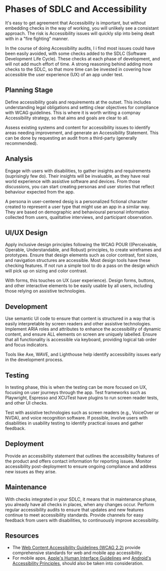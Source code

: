 # Phases of SDLC and Accessibility

It's easy to get agreement that Accessibility is important, but without embedding checks in the way of working, you will unlikely see a consistant approach. The risk is Accessibility issues will quickly slip into being dealt with in a "fire fighting" manner.

In the course of doing Accessibility audits, I i find most issues could have been easily avoided, with some checks added to the SDLC (Software Development Life Cycle). These checks at each phase of development, and will not add much effort of time. A strong reasoning behind adding more checks to the SDLC, so that more time can be invested in covering how accessible the user experience (UX) of an app under test. 

## Planning Stage 

Define accessibility goals and requirements at the outset. This includes understanding legal obligations and setting clear objectives for compliance with WCAG guidelines. This is where it is worth writing a compnay Accessibility strategy, so that aims and goals are clear to all.

Assess existing systems and content for accessibility issues to identify areas needing improvement, and generate an Accessibility Statement. This can be done by requesting an audit from a third-party (generally recommended).

## Analysis

Engage with users with disabilities, to gather insights and requirements (suprisingly few do). Their insights will be invaluable, as they have real world experience with assistive software and devices. From those discussions, you can start creating personas and user stories that reflect behaviour expected from the app.

A persona in user-centered desig is a personalized fictional character created to represent a user type that might use an app in a similar way. They are based on demographic and behavioural personal information collected from users, qualitative interviews, and participant observation. 

## UI/UX Design

Apply inclusive design principles following the WCAG POUR ((Perceivable, Operable, Understandable, and Robust) principles, to create wireframes and prototypes. Ensure that design elements such as color contrast, font sizes, and navigation structures are accessible. Most design tools have these checking features. If not run a simple tool to do a pass on the design which will pick up on sizing and color contrast.

With forms, this touches on UX (user experience). Design forms, buttons, and other interactive elements to be easily usable by all users, including those relying on assistive technologies.

## Development

Use semantic UI code to ensure that content is structured in a way that is easily interpretable by screen readers and other assistive technologies. Implement ARIA roles and attributes to enhance the accessibility of dynamic content, and ensure ALL elements on screen are uniquely labelled. Ensure that all functionality is accessible via keyboard, providing logical tab order and focus indicators.

Tools like Axe, WAVE, and Lighthouse help  identify accessibility issues early in the development process.

## Testing

In testing phase, this is when the testing can be more focused on UX, focusing on user journeys through the app. Test frameworks such as Playwright, Espresso and XCUTest have plugins to run screen reader tests, and other UI checks. 

Test with assistive technologies such as screen readers (e.g., VoiceOver or NVDA), and voice recognition software. If possible, involve users with disabilities in usability testing to identify practical issues and gather feedback.

## Deployment

Provide an accessibility statement that outlines the accessibility features of the product and offers contact information for reporting issues. Monitor accessibility post-deployment to ensure ongoing compliance and address new issues as they arise.

## Maintenance

With checks integrated in your SDLC, it means that in maintenance phase, you already have all checks in places, when any changes occur. Perform regular accessibility audits to ensure that updates and new features continue to meet accessibility standards. Provide channels for easy feedback from users with disabilities, to continuously improve accessibility.

## Resources

* The [Web Content Accessibility Guidelines (WCAG 2.2)](https://www.w3.org/TR/WCAG22/) provide comprehensive standards for web and mobile app accessibility.
* For mobile apps, [Apple's Human Interface Guidelines](https://developer.apple.com/design/human-interface-guidelines/accessibility) and [Android's Accessibility Principles](https://developer.android.com/guide/topics/ui/accessibility), should also be taken into consideration.

